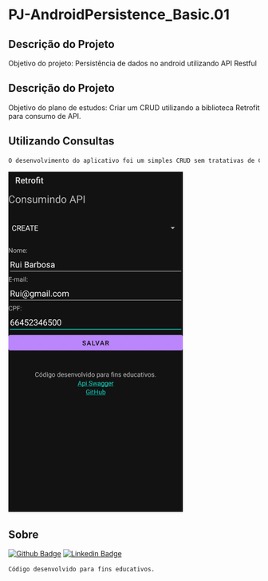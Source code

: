 # PJ-AndroidPersistence_Basic.01
## Descrição do Projeto
Objetivo do projeto: Persistência de dados no android utilizando API Restful

## Descrição do Projeto
<p align="justify"> Objetivo do plano de estudos: Criar um CRUD utilizando a biblioteca Retrofit para consumo de API.
</p>

## Utilizando Consultas

```sh
O desenvolvimento do aplicativo foi um simples CRUD sem tratativas de CPF, E-mail ou dados nulos.
```

<p align="left">
  <img src="https://github.com/barbosahub/ImageRepository/blob/master/PJ-AndroidPersistence_Basic.01/create.jpeg" width="350" alt="Consultas com retrofit"
  <img src="https://github.com/barbosahub/ImageRepository/blob/master/PJ-AndroidPersistence_Basic.01/read.jpeg" width="350" alt="Consultas com retrofit"
  <img src="https://github.com/barbosahub/ImageRepository/blob/master/PJ-AndroidPersistence_Basic.01/update.jpeg" width="350" alt="Consultas com retrofit"
  <img src="https://github.com/barbosahub/ImageRepository/blob/master/PJ-AndroidPersistence_Basic.01/delete.jpeg" width="350" alt="Consultas com retrofit"
</p>

## Sobre
[![Github Badge](https://img.shields.io/badge/-Github-000?style=flat-square&logo=Github&logoColor=white&link=https://github.com/barbosahub)](https://github.com/barbosahub)
[![Linkedin Badge](https://img.shields.io/badge/-LinkedIn-blue?style=flat-square&logo=Linkedin&logoColor=white&link=https://www.linkedin.com/in/brui/)](https://www.linkedin.com/in/brui/)

```sh
Código desenvolvido para fins educativos.
```









